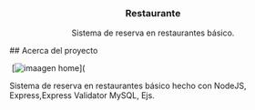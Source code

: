 <br />
<p align="center">
 

  <h3 align="center">Restaurante</h3>

  <p align="center">
    Sistema de reserva en restaurantes básico. 
    <br />
    
  </p>
</p>
## Acerca del proyecto

![]()
[![imaagen home](/images/home.jpg)](

Sistema de reserva en restaurantes básico hecho con NodeJS, Express,Express Validator MySQL, Ejs.